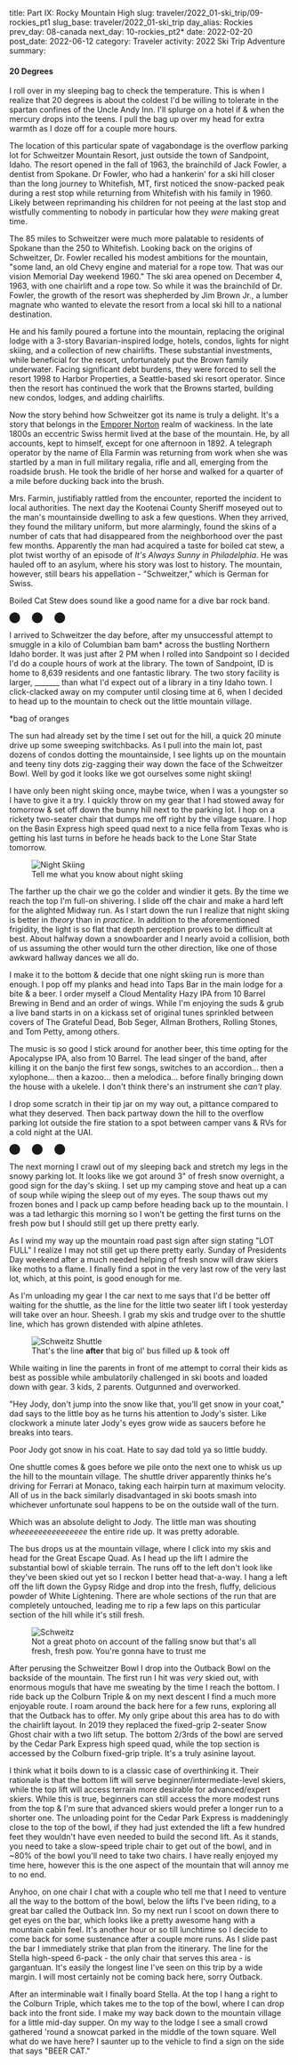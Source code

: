 title: Part IX: Rocky Mountain High
slug: traveler/2022_01-ski_trip/09-rockies_pt1
slug_base: traveler/2022_01-ski_trip
day_alias: Rockies
prev_day: 08-canada
next_day: 10-rockies_pt2*
date: 2022-02-20
post_date: 2022-06-12
category: Traveler
activity: 2022 Ski Trip Adventure
summary:

<h4 class="article-subheader">20 Degrees</h4>
I roll over in my sleeping bag to check the temperature. This is when I realize
that 20 degrees is about the coldest I'd be willing to tolerate in the spartan
confines of the Uncle Andy Inn. I'll splurge on a hotel if & when the mercury
drops into the teens. I pull the bag up over my head
for extra warmth as I doze off for a couple more hours.

The location of this particular spate of vagabondage is the overflow parking lot
for Schweitzer Mountain Resort, just outside the town of Sandpoint, Idaho. The
resort opened in the fall of 1963, the brainchild of Jack Fowler, a dentist
from Spokane. Dr Fowler, who had a hankerin' for a ski hill closer than the long
journey to Whitefish, MT, first noticed the snow-packed peak during a rest
stop while returning from Whitefish with his family in 1960. Likely
between reprimanding his children for not peeing at the last stop and wistfully
commenting to nobody in particular how they *were* making great time.

The 85 miles to Schweitzer were much more palatable to residents of Spokane than
the 250 to Whitefish. Looking back on the origins of Schweitzer, Dr. Fowler
recalled his modest ambitions for the mountain, "some land, an old Chevy engine
and material for a rope tow. That was our vision Memorial Day weekend 1960." The
ski area opened on December 4, 1963, with one chairlift and a rope tow. So while it
was the brainchild of Dr. Fowler, the growth of the resort was shepherded by
Jim Brown Jr., a lumber magnate who wanted to elevate the resort from a local
ski hill to a national destination.

He and his family poured a fortune into the mountain, replacing the original
lodge with a 3-story Bavarian-inspired lodge, hotels, condos, lights for night
skiing, and a collection of new chairlifts. These substantial investments, while
beneficial for the resort, unfortunately put the Brown family underwater. Facing
significant debt burdens, they were forced to sell the resort 1998 to Harbor
Properties, a Seattle-based ski resort operator. Since then the resort has
continued the work that the Browns started, building new condos, lodges, and
adding chairlifts.

Now the story behind how Schweitzer got its name is truly a delight. It's a
story that belongs in the
<a href="/traveler/2022_01-ski_trip/03-wine.html?id=gg-bridge">Emporer Norton</a>
realm of wackiness. In the late 1800s an eccentric Swiss hermit lived at the base of
the mountain. He, by all accounts, kept to himself, except for one afternoon in
1892. A telegraph operator by the name of Ella Farmin was returning from work
when she was startled by a man in full military regalia, rifle and all, emerging
from the roadside brush. He took the bridle of her horse and walked for a
quarter of a mile before ducking back into the brush.

Mrs. Farmin, justifiably rattled from the encounter, reported the incident to
local authorities. The next day the Kootenai County Sheriff moseyed out to
the man's mountainside dwelling to ask a few questions. When they arrived, they
found the military uniform, but more alarmingly, found the skins of a
number of cats that had disappeared from the neighborhood over the past few
months. Apparently the man had acquired a taste for boiled cat stew, a plot
twist worthy of an episode of *It's Always Sunny in Philadelphia*. He was hauled
off to an asylum, where his story was lost to history. The mountain, however,
still bears his appellation - "Schweitzer," which is German for Swiss.

Boiled Cat Stew does sound like a good name for a dive bar rock band.

<p class="section-divider my-4">&#11044;&emsp;&ensp;&#11044;&emsp;&ensp;&#11044;</p>

I arrived to Schweitzer the day before, after my unsuccessful attempt to smuggle
in a kilo of Columbian bam bam\* across the bustling Northern Idaho border. It
was just after 2 PM when I rolled into Sandpoint so I decided I'd do a couple
hours of work at the library. The town of Sandpoint, ID is home to 8,639
residents and one fantastic library. The two story facility is larger, _______
than what I'd expect out of a library in a tiny Idaho town. I click-clacked away
on my computer until closing time at 6, when I decided to head up to the
mountain to check out the little mountain village.

\*bag of oranges

The sun had already set by the time I set out for the hill, a quick 20 minute
drive up some sweeping switchbacks. As I pull into the main lot, past dozens of
condos dotting the mountainside, I see lights up on the mountain and teeny
tiny dots zig-zagging their way down the face of the Schweitzer Bowl. Well by
god it looks like we got ourselves some night skiing!

I have only been night skiing once, maybe twice, when I was a youngster so I
have to give it a try. I quickly throw on my gear that I had stowed away for
tomorrow & set off down the bunny hill next to the parking lot. I hop on a
rickety two-seater chair that dumps me off right by the village square. I hop
on the Basin Express high speed quad next to a nice fella from Texas who is
getting his last turns in before he heads back to the Lone Star State tomorrow.

<figure class="figure">
  <img class="figure-img img-fluid mt-2 rounded" src="/theme/images/traveler/2022_01-ski_trip/rock1_night_skiing.jpeg" alt="Night Skiing">
  <figcaption class="figure-caption">Tell me what you know about night skiing</figcaption>
</figure>

The farther up the chair we go the colder and windier it gets. By the time we
reach the top I'm full-on shivering. I slide off the chair and make a hard left
for the alighted Midway run. As I start down the run I realize that night skiing
is better in *theory* than in *practice*. In addition to the aforementioned
frigidity, the light is so flat that depth perception proves to be difficult at
best. About halfway down a snowboarder and I nearly avoid a collision, both of
us assuming the other would turn the other direction, like one of those awkward
hallway dances we all do.

I make it to the bottom & decide that one night skiing run is more than enough.
I pop off my planks and head into Taps Bar in the main lodge for
a bite & a beer. I order myself a Cloud Mentality Hazy IPA from 10 Barrel
Brewing in Bend and an order of wings. While I'm enjoying the suds & grub a
live band starts in on a kickass set of original tunes sprinkled between covers
of The Grateful Dead, Bob Seger, Allman Brothers, Rolling Stones, and Tom Petty,
among others.

The music is so good I stick around for another beer, this time opting for the
Apocalypse IPA, also from 10 Barrel. The lead singer of the band, after killing
it on the banjo the first few songs, switches to an accordion... then a
xylophone... then a kazoo... then a melodica... before finally bringing
down the house with a ukelele. I don't think there's an instrument she *can't*
play.

I drop some scratch in their tip jar on my way out, a pittance compared to what
they deserved. Then back partway down the hill to the overflow parking lot
outside the fire station to a spot between camper vans & RVs for a cold night
at the UAI.

<p class="section-divider my-4">&#11044;&emsp;&ensp;&#11044;&emsp;&ensp;&#11044;</p>

The next morning I crawl out of my sleeping back and stretch my legs in the
snowy parking lot. It looks like we got around 3" of fresh snow overnight, a
good sign for the day's skiing. I set up my camping stove and heat up a can of
soup while wiping the sleep out of my eyes. The soup thaws out my frozen bones
and I pack up camp before heading back up to
the mountain. I was a tad lethargic this morning so I won't be getting the first
turns on the fresh pow but I should still get up there pretty early.

As I wind my way up the mountain road past sign after sign stating "LOT FULL" I
realize I may not still get up there pretty early. Sunday of Presidents Day
weekend after a much needed helping of fresh snow will draw skiers like moths to
a flame. I finally find a spot in the very last row of the very last lot, which,
at this point, is good enough for me.

As I'm unloading my gear I the car next to me says that I'd be better off
waiting for the shuttle, as the line for the little two seater lift I took
yesterday will take over an hour. Sheesh. I grab my skis and trudge over to the
shuttle line, which has grown distended with alpine athletes.

<figure class="figure">
  <img class="figure-img img-fluid mt-2 rounded" src="/theme/images/traveler/2022_01-ski_trip/rock1_shuttle.jpeg" alt="Schweitz Shuttle">
  <figcaption class="figure-caption">That's the line <b>after</b> that big ol'
	bus filled up & took off</figcaption>
</figure>

While waiting in line the parents in front of me attempt to corral their kids as
best as possible while ambulatorily challenged in ski boots and loaded down with
gear. 3 kids, 2 parents. Outgunned and overworked.

"Hey Jody, don't jump into the snow like that, you'll get snow in your coat,"
dad says to the little boy as he turns his attention to Jody's sister. Like
clockwork a minute later Jody's eyes grow wide as saucers before he breaks into
tears.

Poor Jody got snow in his coat. Hate to say dad told ya so little buddy.

One shuttle comes & goes before we pile onto the next one to whisk us up the
hill to the mountain village. The shuttle driver apparently thinks he's
driving for Ferrari at Monaco, taking each hairpin turn at maximum velocity. All
of us in the back similarly disadvantaged in ski boots smash
into whichever unfortunate soul happens to be on the outside wall of the turn.

Which was an absolute delight to Jody. The little man was shouting
*wheeeeeeeeeeeeeee* the entire ride up. It was pretty adorable.

The bus drops us at the mountain village, where I click into my skis and head
for the Great Escape Quad. As I head up the lift I admire the substantial bowl
of skiable terrain. The runs off to the left don't look like they've been skied
out yet so I reckon I better head that-a-way. I hang a left off the lift down
the Gypsy Ridge and drop into the fresh, fluffy, delicious powder of White
Lightening. There are whole sections of the run that are completely untouched,
leading me to rip a few laps on this particular section of the hill while it's
still fresh.

<figure class="figure">
  <img class="figure-img img-fluid mt-2 rounded" src="/theme/images/traveler/2022_01-ski_trip/rock1_schweitz.jpeg" alt="Schweitz">
  <figcaption class="figure-caption">Not a great photo on account of the falling
	snow but that's all fresh, fresh pow. You're gonna have to trust me</figcaption>
</figure>

After perusing the Schweitzer Bowl I drop into the Outback Bowl on the
backside of the mountain. The first run I hit was *very* skied out, with
enormous moguls that have me sweating by the time I reach the bottom. I ride
back up the Colburn Triple & on my next descent I find a much more enjoyable
route. I roam around the back here for a few runs, exploring all that the
Outback has to offer. My only gripe about this area has to do with the
chairlift layout. In 2019 they replaced the fixed-grip 2-seater Snow Ghost chair
with a two lift setup. The bottom 2/3rds of the bowl are served by the Cedar
Park Express high speed quad, while the top section is accessed by the Colburn
fixed-grip triple. It's a truly asinine layout. 

I think what it boils down to is a classic case of overthinking it. Their
rationale is that the bottom lift will serve beginner/intermediate-level skiers,
while the top lift
will access terrain more desirable for advanced/expert skiers. While this is
true, beginners can still access the more modest runs from the top & I'm sure
that advanced skiers would prefer a longer run to a shorter one. The unloading
point for the Cedar Park Express is maddeningly close to the top of the bowl, if
they had just extended the lift a few hundred feet they wouldn't have even
needed to build the second lift. As it stands, you need to take a slow-speed
triple chair to get out of the bowl, and in ~80% of the bowl you'll need to take
two chairs. I
have really enjoyed my time here, however this is the one aspect of the
mountain that will annoy me to no end.

Anyhoo, on one chair I chat with a couple who tell me that I need to
venture all the way to the bottom of the bowl, below the lifts I've
been riding, to a great bar called the Outback Inn. So my next run I scoot on
down there to get eyes on the bar, which looks like a pretty awesome hang with a
mountain cabin feel. It's another hour or so till lunchtime so I decide to come
back for some sustenance after a couple more runs. As I slide past the bar I
immediately strike that plan from the itinerary. The line for the Stella
high-speed 6-pack - the only chair that serves this area - is gargantuan. It's
easily the longest line I've seen on this trip by a wide margin. I will most
certainly not be coming back here, sorry Outback.

After an interminable wait I finally board Stella. At the top I hang a right to
the Colburn Triple, which takes me to the top of the bowl, where I can drop back
into the front side. I make my way back down to the mountain village for a
little mid-day supper. On my way to the lodge I see a small crowd gathered
'round a snowcat parked in the middle of the town square. Well what do we have
here? I saunter up to the vehicle to find a sign on the side that says "BEER CAT."

<div style="width:80%; height:0; padding-bottom:60%; position:relative; margin: 0 auto;">
	<div class="tenor-gif-embed" data-postid="18418528" data-share-method="host" data-aspect-ratio="1.43498" data-width="100%"></div>
	<script type="text/javascript" async src="https://tenor.com/embed.js"></script>
</div>

10 Barrel Brewing teamed up with pro snowboarder and amateur handyman Mike
Basich to create a beer bar on wheels... Or, rather, tracks. He documented the
process of building out the Beer Cat, have a look.

<iframe class="col-12 video-div mb-3" height="400" src="https://www.youtube.com/embed/K56Bm8L9FRg" title="YouTube video player" frameborder="0" allow="accelerometer; autoplay; clipboard-write; encrypted-media; gyroscope; picture-in-picture" allowfullscreen></iframe>

I scoot up to the Cat and order myself a Nature Calls Mountain IPA. I enjoy the
tasty suds on the brick-lined streets of Schweitzer Village, the first beer I've
ever enjoyed from a snow-based conveyance.

<figure class="figure">
  <div class="row">
    <div class="col-6">
      <img class="figure-img img-fluid mt-2 rounded" src="/theme/images/traveler/2022_01-ski_trip/rock1_beer_cat1.JPEG" alt="Beer Cat">
    </div>
    <div class="col-6">
      <img class="figure-img img-fluid mt-2 rounded" src="/theme/images/traveler/2022_01-ski_trip/rock1_beer_cat2.JPEG" alt="Beer Cat">
    </div>
  </div>
  <figcaption class="figure-caption">DO get mobile!</figcaption>
</figure>

After lunch I make my way up to the Lakeview Triple chair, which access some
great advanced terrain at the top of the Schweitzer Bowl. The line for the chair
is non-existent and the snow is fantastic. I take 5-6 spins over here, my only
complaint being the brevity of the runs. I finish out the day exploring the rest
of the Schweitzer Bowl before calling it a day. A respectable 24,525 vertical
feet.

I unstrap the planks and take a load off with a Schweitzer Apr&egrave;s pilsner
at Taps. Sometimes a beer just hits different after a day of hard skiing. After
savoring the cold cruiser I make my way down to the car for the short drive to
Spokane, WA. My friend and former co-worker Matt and his lovely wife Caitlin
have graciously opened their home to this scraggly rambler living off the road.
After sleeping in my car last night I am certainly not too proud to take them up
on it.

They moved to Spokane in the summer of 2021, when Caitlin matriculated to the
Elson S. Floyd College of Medicine at Washington State. The drive to their place
is a little over an hour & a half, where I roll up
just before suppertime. I am greeted at the door by their adorable dog Barley,
who gets a full complement of scratches and pets. The human residents receive
hugs. It's been a few years since we've seen each other so we have plenty to
catch up on. Matt mostly about groundbreaking developments in protein powder
technology and bicep curl techniques*; Caitlin about her studies and how much of
the Krebs Cycle she can recall.

*We actually had many substantive, erudite conversations. Matt is a great dude.
I'm just contractually obligated to make jokes about his beefcakery. It is in no
way a feeble attempt to deflect feelings of envious inadequacy related to his
ceaseless accumulation of sculpted, lean mass. I would never.

<figure class="figure">
  <img class="figure-img img-fluid mt-2 rounded" src="/theme/images/traveler/2022_01-ski_trip/rock1_barley.jpeg" alt="Barley">
  <figcaption class="figure-caption">Don't act coy with me!</figcaption>
</figure>


I worked up an appetite on the slopes today so we load up and head to Daft
Badger Brewing for supper just across the Idaho border in Couer d'Alene. I
order myself the pulled pork sandwich and a Mosaic SMASH IPA to warsh it down.
We continue to reminisce over dinner, waxing poetic about the halcyon days of
the San Antonio office. *Those were the days.*

After supper we head back to the house & continue our chat before hitting the
sack. The next morning I wake up & rumble into the kitchen for some coffee.

"Mornin!" Caitlin cheerily greets me as she fixes me a cup o' joe. "Have you
ever heard of Lookout Pass?"

"Sure haven't"

"It's a little local ski area about an hour from here, I just read that they got
a foot of fresh snow last night."

<div style="width:80%; height:0; padding-bottom:65%; position:relative; margin: 0 auto;">
	<iframe src="https://giphy.com/embed/CUbiYQbsKSGAM" width="100%" height="100%" style="position:absolute" frameBorder="0" class="giphy-embed" allowFullScreen></iframe>
</div>

I'm out the door before they can even say bye. The ski area is 80 miles straight
down I-80 East. The road is a bit slick in patches but nothin' the ol' Nissan
can't handle. I arrive to find the parking lot completely full, with snowplows
clearing spots in the overflow area, which turns out to be part of the Northern
Pacific mountain biking trail. I gear up and make the long trudge up a slight
incline to the lodge. I purchase a modestly priced day pass and slide down to
the Peak 1 Quad.

The first group I ride up with say the Big Dipper run on the North Side has been
skiing great so I head over thataway when I reach the top. I get a little turned
around and bomb down a run by the name of Hercules instead. To be fair with a
foot of fresh snow it really doesn't matter which run you go down, it's going to
be epic.

<figure class="figure">
	<div style="width: 60%; position: relative; margin: 0 auto;">
		<img class="figure-img img-fluid mt-2 rounded" src="/theme/images/traveler/2022_01-ski_trip/rock1_lookout.jpeg" alt="Lookout Pass">
		<figcaption class="figure-caption">The good stuff</figcaption>
	</div>
</figure>

The ski area has a local mountain charm, a vivid contrast to the corporate
resorts I've been skiing on my Ikon pass. No glitz. No glamor. Just good, hard
skiing. The lifts don't run as fast as the high speed quads & 6-packs, but that just
leaves more time for chatting with the locals. And it's mostly locals here at
this little hill on the Idaho-Montana border. And when I say on the border I
mean *on the border*. Half of the runs are in Idaho & half are in Montana. I
didn't hear any jawing about which runs are better but I have to imagine it
occurs. At least if people as immature as I live 'round these parts.

All of the runs trundle away from the same peak in different directions, so
there isn't much exploring to do. You just throw yourself off the top until
you reach a lift & ride it back up. It would seem impossible to get lost here
but I'd put it at even odds that my mother would somehow find a way. Whatever
the case, it makes for a very symmetrical elevation trace on SkiTracks.

<figure class="figure">
  <div class="row">
    <div class="col-6">
      <img class="figure-img img-fluid mt-2 rounded" src="/theme/images/traveler/2022_01-ski_trip/rock1_lookout_trax.JPEG" alt="Lookout Pass">
    </div>
    <div class="col-6">
      <img class="figure-img img-fluid mt-2 rounded" src="/theme/images/traveler/2022_01-ski_trip/rock1_schweitz_trax.JPEG" alt="Schweitzer">
    </div>
  </div>
  <figcaption class="figure-caption">Lookout Pass on the left up-down-up-down.
	Yesterday's stats at Schweitzer on right for comparison. 825' avg. vertical vs
	1,290' avg. vertical.</figcaption>
</figure>

None of which is to say that the skiing is subpar. I would love to have this as
my local mountain. And this is the best snow I've had the entire trip. I am
happy as a hippo.

<figure class="figure">
  <img class="figure-img img-fluid mt-2 rounded" src="/theme/images/traveler/2022_01-ski_trip/rock1_lookout_map.jpeg" alt="Lookout Pass">
  <figcaption class="figure-caption">A real state-straddler</figcaption>
</figure>

I spend the afternoon cruising the wide open bowl on the frontside of the
mountain, occasionally popping into some nice glades with beautiful fluffy
powder. As the day comes to a close I just continue my final run past the lodge
and through the snowy parking lot all the way to my car. Thank goodness the
whole lot slopes downhill, skiing in two different states in a single day can
really take it out of you!

I encounter a minor snafu while loading up my gear when my rooftop cargo box
won't lock properly. It's about 10 degrees outside, turning my poor hands into
icicles while trying to torque the little key. I curse the obstinate cargo box,
reluctant to release the key from its labyrinthine chamber. I capitulate before
catching frostbite and duck into the car for about 10 minutes to warm up my
paws. The second try is a charm, but not without a significant struggle and more
cursing.

I make it back to Matt & Caitlin's before sundown, just as Muscle Milk Matt is
heading to the gym. He invites me to join him as the gymnasium has a hot tub
where I can soak my sore muscles. Y'damn right. We check in at the front
counter, where I pay the $10 vigorish for a day pass. I head to the locker room
to change into my trunks before I am quickly overwhelmed with an overwhelming
tsunami of despair.

SPA TEMPORARILY OUT OF ORDER. SORRY FOR THE INCONVENIENCE.

Sunofabitch.

I was really looking forward to stewing in a sweltry pool of stagnant water with
a group of septuagenarians. Well at least my chance of catching MRSA has dropped
precipitously. I wait in the lobby while Matt gets his swole on, never one to
get in the way of a fellow brother in iron's gainzzz. After dinner we head back
to the house for Barley's birthday dinner. We give the birthday girl all the
love & affection she deserves.

<figure class="figure">
  <div class="row">
    <div class="col-6">
      <img class="figure-img img-fluid mt-2 rounded" src="/theme/images/traveler/2022_01-ski_trip/rock1_barley_bday1.JPG" alt="Barley">
    </div>
    <div class="col-6">
      <img class="figure-img img-fluid mt-2 rounded" src="/theme/images/traveler/2022_01-ski_trip/rock1_barley_bday2.JPG" alt="Barley">
    </div>
  </div>
  <figcaption class="figure-caption">A dignified dame</figcaption>
</figure>


The next morning we\* brainstorm the day's Wordle over coffee. One of Caitlin's
classes has organized a Wordle competition and she's near the top of the pack.
After a few minutes of deliberations, we\*\* solve the puzzle on the second try.
An outstanding result that will keep her near the top of the leaderboard. That's
trusting the process.

\*I contributed nothing of value

\*\*Again, I'm using the first-person point of view very liberally here

After the big win Matt agrees to act as tour guide for the cosmopolis of
Spokane. We make the short drive into town and start with lunch at an
outstanding Thai place. We then make our way to the center of downtown for some
aimless ambling. We cruise through Riverside Park, past art installations and
pavilions towards the sounds of crashing water.

We make it to A Place of Truths Plaza, a viewpoint overlooking the lower Spokane
Falls and the graceful arches of the Monroe Street Bridge. Bridge you say?

<figure class="figure">
  <img class="figure-img img-fluid mt-2 rounded" src="/theme/images/traveler/2022_01-ski_trip/rock1_spokane.jpeg" alt="Spokane">
  <figcaption class="figure-caption">At least John Stockton had a nice view
	while not learning about vaccinology</figcaption>
</figure>

The Monroe Street Bridge spans 896 feet over the Spokane River, the longest
concrete arch bridge in the US and third longest in the world when it was
completed in 1911. The stately bridge was designed by Spokane City Engineer
John Chester Ralston, supervised by city engineers, and built by local labor
crews, a truly home-grown masterpiece. The bridge also sports pedestrian
walkways on either side, complete with covered pavilions boasting
life-sized bas-relief bison skulls at each pier point of the main arch. I'll
never tire of the elegant shape of an arch bridge.

<figure class="figure">
  <img class="figure-img img-fluid mt-2 rounded" src="/theme/images/traveler/2022_01-ski_trip/rock1_spokane_skull.jpeg" alt="Bridge skull">
  <figcaption class="figure-caption">Not my picture, but you get the idea</figcaption>
</figure>

We walk up to the Washington Water Power building, which was constructed to
harness the hydrostatic energy of the lower falls of the Spokane River. Like a
couple of scofflaws we step over a chain alerting us that the park is closed due
to the snowy conditions. We walk right up to the water's edge for a better view
of the falls. A sharp gust blows off the river that chills me to my bones. I
think I've had enough of the park. The walk back to the car is *frigid*,
straight into the teeth of an unrelenting wind. By the time we make it back my
body is shivering like a wobbly washing machine on spin cycle.

We head back to the homestead for my last night in Spokane. *Last Night in
Spokane* totally sounds like a country song.

<p class="mx-4 fst-italic">
	Watchin' our breath in the cold mountain night<br>
	Sayin' without knowin' it's gonna be all right<br>
	Layin' in the arms of my sweetheart Luanne<br>
	Tonight is all we got, it's my last night in Spokane
</p>

Or somethin' like that.

Just gotta find a nice young lady named Luanne

We have supper at the house & play a couple games of Dominion. It's my first
time playing so I certainly don't win but it's a lot of fun. It's easy to set
up, the games are quick, and the permutations are nearly infinite so you can't
just hone in on a certain strategy. This is a game I will definitely be
purchasing. After getting demolished one final time I hit the sack to rest up
for my drive tomorrow.

Cousin Randy is flying into Bozeman tomorrow for a few days of skiing Big Sky
with me. His flight is scheduled for 12 noon and the drive is 6 hours, which
means I'll have to leave at 5 AM to beat him there, accounting for the timezone
change, of course. We'll see about that.

<h4 class="article-subheader">Big Sky Bound</h4>
My alarm squawks bright & early the next morning and I lethargically peel myself
out of bed after a few hearty snoozes. My torpor continues as I languidly load
the car and shove off right at 6:30. Sorry Rand, at least the views from the
BZN airport are amazing.

The directions from Google Maps are pretty straightforward.

1. Get on I-90 E.
2. Follow I-90 for 375 miles to exit 299.
3. Follow Airway Blvd to Gallatin Field Rd.

I think I can figure that out.

About 20 miles east of town I pass by the beautiful vistas of Lake Couer d'Alene,
which was completely obscured by snow the other day when I rolled through here
on the way to Lookout Pass. Which, speak of the devil, I pass right by about
60 more miles down the road.

As I'm winding through the Rattlesnake Mountains of the Lolo National Forest I
glance down at my car's thermometer.

***-17&deg;F***.

Holy smokes.

Speaking of smoke, it's so cold outside that the frigid waters of the St. Regis
River are smoking like a hot tub. It's so cold outside the heat from my body has
created a thin layer of ice on the inside of my window. It's not
just cold, it's *fucking cold*.

<figure class="figure">
  <img class="figure-img img-fluid mt-2 rounded" src="/theme/images/traveler/2022_01-ski_trip/rock1_bs_window.jpeg" alt="Window ice">
  <figcaption class="figure-caption">First time I've ever seent that</figcaption>
</figure>

About 15 minutes from the airport I get a text from Randy that they just landed.
Looks like I'm not the only one running late today. I pull up to the terminal
to wait for Rand to emerge. And wait. And wait. It's nearly 45 minutes before he
steps out into the brisk Montana air. We'll just blame their laggardly baggage
handling system on supply chain issues. Or wait, is it that nobody wants to work
anymore? One of those excuses seem to assuage nearly all episodes of
disproportionate indignation these days.

I give Randy a big bear hug & load his gear into the car. We set our course for
the Mountainview Lodge a few miles north of downtown Bozeman, one of the few
reasonably priced accommodation options. The most modestly priced room in
downtown Bozeman is over $600/night and if we want to get near the ski hill it
would set us back over a grand. This is my fourth time coming to Big Sky and I
have never seen prices even approach this level of lunacy. Each time before this
we stayed right by the mountain for a reasonable rate. Where we're staying this
time we'll have to drive nearly an hour each way to ski. Dadgum.

We drop our bags and head towards downtown Bozeman, a delightful little
mountain town with stone buildings, ski shops, saloons, and boutique stores
where you can spend a small fortune trying to look like a cowboy caricature from
Yellowstone. Speaking of which, as we near downtown Randy asks how far it is to
Yellowstone. I know the north entrance is just south of here and after consulting
Google Maps it appears to be an hour and a half. Since we have nothing better to
do we decide to bomb down there to check it out.

We head east for 25 miles to the Yellowstone River Valley, just to the east of
the Gallatin Canyon, home of Big Sky. We are treated to stunning views of two
dramatic ridges of mountain peaks flanking a wide valley dotted with farms. As
we're driving we begin to notice the road conditions deteriorating. Before we
know it the entire road is covered in a layer of snow & ice. The sun is starting
to sink low in the sky & we find out that it will set just after we get to the
park. So it will be cold, we won't be able to see much, and the entire drive
back to Bozeman will be in the dark. After a quick discussion we make the
reasonable decision to cut our losses & turn back now.

We probably could have thought of that before setting off on this foolish
endeavor, but sometimes you just gotta give into your impulses. And we got some
great views anyhow.

We make it back to the hotel and decide to have supper at the 19th Hole Bar &
Grill right next door. I order myself a Haze Trip Hazy IPA from Bozeman
Brewing and a jerk mango chicken sandwich that's surprisingly good for a little
pub-grub watering hole on the outskirts of town. After supper we hit the sack,
ready for some Big Sky skiing.

<p class="section-divider my-4">&#11044;&emsp;&ensp;&#11044;&emsp;&ensp;&#11044;</p>
"Well the crazy bastard actually did it"

"Huh?"

"Putin. He invaded Ukraine this morning"

"Well shit, that's not good"

We lethargically pull on our ski gear while watching the news and doomscrolling
Twitter. We head down to the lobby for some coffee & brekky before venturing
south to the heart of the Gallatin Range. As we emerge from the sliding doors of
the hotel the needle of a thermometer catches my attention. 0&deg;F. It's gonna
be a cold one out there.

<figure class="figure">
  <img class="figure-img img-fluid mt-2 rounded" src="/theme/images/traveler/2022_01-ski_trip/rock1_thermometer.jpeg" alt="Cold">
  <figcaption class="figure-caption">Is it? Is it gonna be a cold one out there,
  Wally!!???</figcaption>
</figure>

Randy and I hit the road south, winding through the scenic ravines of the
Gallatin River canyon. Fortunately the roads have cleared off from the snow.
Unfortunately there's a semi truck in front of us that refuses to use the
roadside pullout areas so we make trudge along at 30 mph the entire way.

After an intolerably slow drive with a car train stretching as far as the eye
can see we finally make the left turn into Big Sky, the place where the ski
bug bit me right in the ass back in 2018. As I mentioned, this is my fourth
journey to The Biggest Skiing in America. The second was the first weekend in
2020, right before everything shut the fuck down, and the third was February
2021 after I caught the plague & my immaculate immune system was fully
bolstered.

I absolutely love Big Sky. I would probably consider this my home mountain.
After that first trip the fellas were talking about how great it was and the
gals encouraged buying a vacation home there. We kicked the tires on it but
didn't get too far down the road on it but boy do I wish we had. That sucker
would probably at least doubled in value. Y'know hindsight and all that.

We park the rig and get all geared up. Geared up and layered up. Layers are
essential today with these bone chilling temps. The shuttle swings around and we
hop on for the short ride to the hill. This is when my enthusiasm for Big Sky
begins to wane. When we first came here in 2018 it was nice, sure, but it was
mostly about the skiing. There were some fancy amenities but you still felt a
bit grimy walking into Scissorbill's Saloon. Scissorbill's is still there
thankfully, however around it has sprung up bistros, gastropubs, caf&eacute;s,
boutiques, lounges, and ristorantes. It's sickening.

When Covid hit, one of the pyrrhic beneficiaries of the disgorging of the
roiling masses of jagoffs from Northern California was Bozeman, MT. Its housing
supply is bulging at the seams, causing skyrocketing prices that are displacing
locals and making it nearly impossible for service sector workers to find a
place to live. A Bozeman local even took to "<a href="https://www.kbzk.com/news/local-news/man-using-cardboard-sign-begging-people-to-sell-him-a-home-settling-into-new-house"
target="_blank" rel="noopener noreferrer">begging</a>"
for a home, having been outbid for dozens of others.

As we slide up to the Swift Current chair we see the temperature is still
hovering around 0 &deg;F at the base, -5 &deg;F at the summit. Frigid. The
Swift Current used to be a high-speed quad, has been
upgraded this year to a high-speed 6-pack with heated seats and a bubble visor.
The seating capacity of the chair has increased by 50% yet the line is *fucking
long*. It's the longest line I've seen anywhere at Big Sky. What in the hell is
happening to my home mountain?? I came here for the skiing not for the heated
seats. The "Don't Vail Big Sky" sticker I saw the first time I came is starting
to make sense. I'm a flatlander from Oklahoma but this place holds a special
place in my cold, dark heart. As one of the gentrifying outsiders I hate to see
all these gentrifying outsiders ruin my home of one-week-a-year.

As Randy and I make our way to the top of the lift I've probably ridden more in
my life excluding all the lifts of New Mexico, we hear some Boston accents. For
fucks sake, we're getting gentrified by *Massholes*. Californians are bad enough
but *Massholes*?? If it weren't for this bubble I might just peel out of this
contraption and leave these suckers behind.

We finally reach the top and peel off to the right for the Powder Seeker lift.
This lift accesses a wide bowl of great terrain & one of my favorite places to
run laps. The top of this lift also accesses the Lone Peak
Tram, a cableway strung from the top of Lone Peak to the base of the crag that
shuttles two glorified buckets to and fro up a sheer vertical face to an
elevation of 11,150'. On a clear day you can see three states and two national
parks. Most of the best skiing at Big Sky spreads out from the top of the tram.
Unfortunately that makes it a popular destination and wait times have been
known to eclipse two hours.

This year the corporate bigwigs running the mountain have decided to begin
charging for access to the tram. Today it's $80. Yikes. When we
reach the top I peek over to the tram and see that the line at least an hour
long. $80 and an hour wait for each ride. Double yikes. I'd love to show Randy
the outstanding views and killer lines from the top but it's hard to justify.
If it were $80 and no wait or an hour wait and no charge I think we'd give it a
look. But not both. Ain't nobody got time for that.

<figure class="figure">
  <img class="figure-img img-fluid mt-2 rounded" src="/theme/images/traveler/2022_01-ski_trip/rock1_lone_peak1.JPG" alt="Lone Peak">
  <img class="figure-img img-fluid mt-2 rounded" src="/theme/images/traveler/2022_01-ski_trip/rock1_lone_peak2.jpg" alt="Lone Peak">
  <figcaption class="figure-caption">A couple views from the top of Lone Peak
  from a former trip</figcaption>
</figure>

So we take a few laps on Powder Seeker before heading over to the Moonlight
Basin area of the mountain. This isn't my favorite area, the skiing is just ok
and a ton of runs funnel down to a single lift, which can
create some pretty long lines for the Six Shooter chair. But I figure I should
show Randy the whole mountain while he's up here. As we're cruising down
some groomies towards Six Shooter I hear a horrific scrape and a tug on my
right ski. What the fuck? Did I just hit a rock? On a *groomer*?

I can't describe the feeling deep, deep down in the pit of your soul when you
gash the very first pair of skis you've ever owned. In fact, I don't think the
English language can adequately describe it. *Weltschmerz* is an untranslatable
German word that has been described to mean "the weariness that comes with
knowing that the world is going to let you down no matter what and there's
nothing you can do to stop it." That might come close.

But as they say in the skiing community, "they're tools not jewels." I was bound
to rough em up at some point but it's still painful. We make it down to Six
Shooter and thankfully the line ain't too bad. Unfortunately, though, the
mercury has continued to sit at 0 &deg;F and my feet are starting to turn into
popsicles. We ski back down to the main area and pop in the lodge for a bit so
I can warm my tootsies back up. I buy a set of toe warmers, the first time I've
needed them since buying these Rossignol ski boots in 2018.

After about 15 minutes we gear up and head back out there. I decide to take
Randy around the backside to show him the Shedhorn & Dakota areas. We make our
way around yonder and don't find much better snow back here. Dakota has some of
my favorite glade skiing but almost the entirety of the glades are exposed
stumps and boulders. It's a pretty sad sight. We end up grabbing a quick bite at
the Shedhorn Lodge, a yurt on the backside that specializes in chili and cold
beers. While at the yurt we see a nice looking line that looks like it could be
accessible from the Dakota chair. Figure we should give it a shot.

We head down to Dakota then traverse hard right when we get to the top. It's a
workout to get there, through a small ribbon of snow that cuts across a
rockfield. Finally we reach the ridge and peer over the side to find a nice
steep bowl of snow that actually looks pretty good. We drop in and it skis like
a dream. Steep & open with great snow to link turns all the way down in one go.
Well that was fun as hell, let's do that again. So we do.


Actually now
that I'm looking at it these runs don't actually seem to be groomed. What
the hell is going on out here?

Big Sky rocks German word Weltschmerz
https://www.bustle.com/p/18-words-for-sadness-depression-that-dont-exist-in-english-7260841